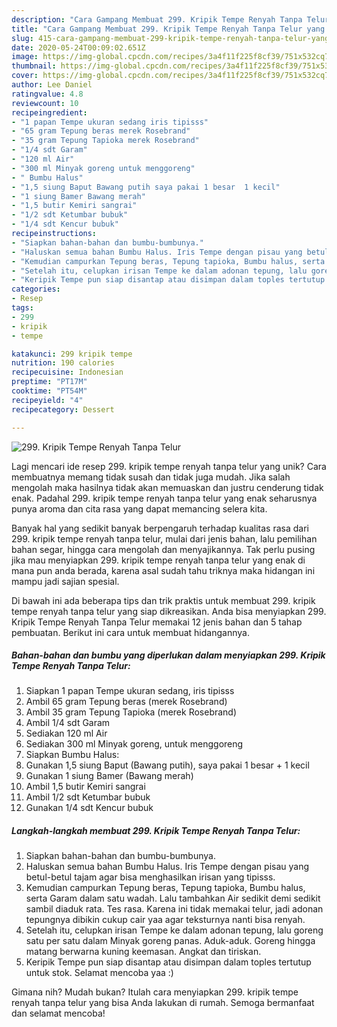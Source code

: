 ```yaml
---
description: "Cara Gampang Membuat 299. Kripik Tempe Renyah Tanpa Telur yang Lezat Sekali"
title: "Cara Gampang Membuat 299. Kripik Tempe Renyah Tanpa Telur yang Lezat Sekali"
slug: 415-cara-gampang-membuat-299-kripik-tempe-renyah-tanpa-telur-yang-lezat-sekali
date: 2020-05-24T00:09:02.651Z
image: https://img-global.cpcdn.com/recipes/3a4f11f225f8cf39/751x532cq70/299-kripik-tempe-renyah-tanpa-telur-foto-resep-utama.jpg
thumbnail: https://img-global.cpcdn.com/recipes/3a4f11f225f8cf39/751x532cq70/299-kripik-tempe-renyah-tanpa-telur-foto-resep-utama.jpg
cover: https://img-global.cpcdn.com/recipes/3a4f11f225f8cf39/751x532cq70/299-kripik-tempe-renyah-tanpa-telur-foto-resep-utama.jpg
author: Lee Daniel
ratingvalue: 4.8
reviewcount: 10
recipeingredient:
- "1 papan Tempe ukuran sedang iris tipisss"
- "65 gram Tepung beras merek Rosebrand"
- "35 gram Tepung Tapioka merek Rosebrand"
- "1/4 sdt Garam"
- "120 ml Air"
- "300 ml Minyak goreng untuk menggoreng"
- " Bumbu Halus"
- "1,5 siung Baput Bawang putih saya pakai 1 besar  1 kecil"
- "1 siung Bamer Bawang merah"
- "1,5 butir Kemiri sangrai"
- "1/2 sdt Ketumbar bubuk"
- "1/4 sdt Kencur bubuk"
recipeinstructions:
- "Siapkan bahan-bahan dan bumbu-bumbunya."
- "Haluskan semua bahan Bumbu Halus. Iris Tempe dengan pisau yang betul-betul tajam agar bisa menghasilkan irisan yang tipisss."
- "Kemudian campurkan Tepung beras, Tepung tapioka, Bumbu halus, serta Garam dalam satu wadah. Lalu tambahkan Air sedikit demi sedikit sambil diaduk rata. Tes rasa. Karena ini tidak memakai telur, jadi adonan tepungnya dibikin cukup cair yaa agar teksturnya nanti bisa renyah."
- "Setelah itu, celupkan irisan Tempe ke dalam adonan tepung, lalu goreng satu per satu dalam Minyak goreng panas. Aduk-aduk. Goreng hingga matang berwarna kuning keemasan. Angkat dan tiriskan."
- "Keripik Tempe pun siap disantap atau disimpan dalam toples tertutup untuk stok. Selamat mencoba yaa :)"
categories:
- Resep
tags:
- 299
- kripik
- tempe

katakunci: 299 kripik tempe 
nutrition: 190 calories
recipecuisine: Indonesian
preptime: "PT17M"
cooktime: "PT54M"
recipeyield: "4"
recipecategory: Dessert

---
```



![299. Kripik Tempe Renyah Tanpa Telur](https://img-global.cpcdn.com/recipes/3a4f11f225f8cf39/751x532cq70/299-kripik-tempe-renyah-tanpa-telur-foto-resep-utama.jpg)

Lagi mencari ide resep 299. kripik tempe renyah tanpa telur yang unik? Cara membuatnya memang tidak susah dan tidak juga mudah. Jika salah mengolah maka hasilnya tidak akan memuaskan dan justru cenderung tidak enak. Padahal 299. kripik tempe renyah tanpa telur yang enak seharusnya punya aroma dan cita rasa yang dapat memancing selera kita.

Banyak hal yang sedikit banyak berpengaruh terhadap kualitas rasa dari 299. kripik tempe renyah tanpa telur, mulai dari jenis bahan, lalu pemilihan bahan segar, hingga cara mengolah dan menyajikannya. Tak perlu pusing jika mau menyiapkan 299. kripik tempe renyah tanpa telur yang enak di mana pun anda berada, karena asal sudah tahu triknya maka hidangan ini mampu jadi sajian spesial.




Di bawah ini ada beberapa tips dan trik praktis untuk membuat 299. kripik tempe renyah tanpa telur yang siap dikreasikan. Anda bisa menyiapkan 299. Kripik Tempe Renyah Tanpa Telur memakai 12 jenis bahan dan 5 tahap pembuatan. Berikut ini cara untuk membuat hidangannya.

<!--inarticleads1-->

##### Bahan-bahan dan bumbu yang diperlukan dalam menyiapkan 299. Kripik Tempe Renyah Tanpa Telur:

1. Siapkan 1 papan Tempe ukuran sedang, iris tipisss
1. Ambil 65 gram Tepung beras (merek Rosebrand)
1. Ambil 35 gram Tepung Tapioka (merek Rosebrand)
1. Ambil 1/4 sdt Garam
1. Sediakan 120 ml Air
1. Sediakan 300 ml Minyak goreng, untuk menggoreng
1. Siapkan  Bumbu Halus:
1. Gunakan 1,5 siung Baput (Bawang putih), saya pakai 1 besar + 1 kecil
1. Gunakan 1 siung Bamer (Bawang merah)
1. Ambil 1,5 butir Kemiri sangrai
1. Ambil 1/2 sdt Ketumbar bubuk
1. Gunakan 1/4 sdt Kencur bubuk




<!--inarticleads2-->

##### Langkah-langkah membuat 299. Kripik Tempe Renyah Tanpa Telur:

1. Siapkan bahan-bahan dan bumbu-bumbunya.
1. Haluskan semua bahan Bumbu Halus. Iris Tempe dengan pisau yang betul-betul tajam agar bisa menghasilkan irisan yang tipisss.
1. Kemudian campurkan Tepung beras, Tepung tapioka, Bumbu halus, serta Garam dalam satu wadah. Lalu tambahkan Air sedikit demi sedikit sambil diaduk rata. Tes rasa. Karena ini tidak memakai telur, jadi adonan tepungnya dibikin cukup cair yaa agar teksturnya nanti bisa renyah.
1. Setelah itu, celupkan irisan Tempe ke dalam adonan tepung, lalu goreng satu per satu dalam Minyak goreng panas. Aduk-aduk. Goreng hingga matang berwarna kuning keemasan. Angkat dan tiriskan.
1. Keripik Tempe pun siap disantap atau disimpan dalam toples tertutup untuk stok. Selamat mencoba yaa :)




Gimana nih? Mudah bukan? Itulah cara menyiapkan 299. kripik tempe renyah tanpa telur yang bisa Anda lakukan di rumah. Semoga bermanfaat dan selamat mencoba!
